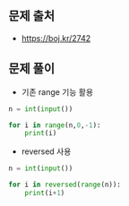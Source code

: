 ## 문제 출처

- https://boj.kr/2742

## 문제 풀이

- 기존 range 기능 활용

```python
n = int(input())

for i in range(n,0,-1):
    print(i)
```

- reversed 사용

```python
n = int(input())

for i in reversed(range(n)):
    print(i+1)
```
